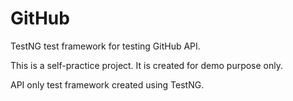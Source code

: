# GitHub
TestNG test framework for testing GitHub API.


This is a self-practice project. It is created for demo purpose only. 

API only test framework created using TestNG.

